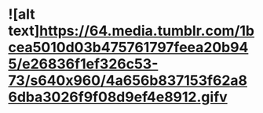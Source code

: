 # ![alt text]https://64.media.tumblr.com/1bcea5010d03b475761797feea20b945/e26836f1ef326c53-73/s640x960/4a656b837153f62a86dba3026f9f08d9ef4e8912.gifv
